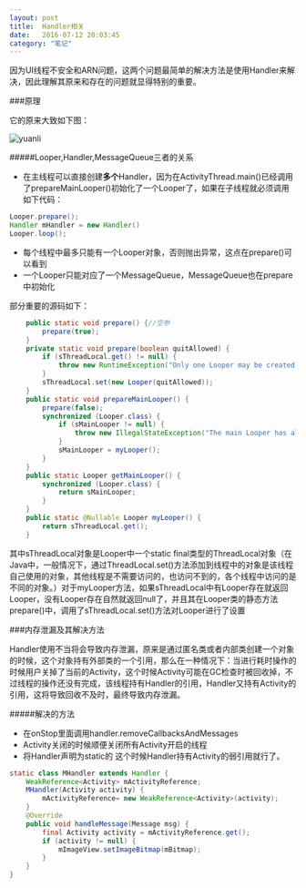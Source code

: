```yaml
---
layout: post
title:  Handler相关
date:   2016-07-12 20:03:45
category: "笔记"
---
```


因为UI线程不安全和ARN问题，这两个问题最简单的解决方法是使用Handler来解决，因此理解其原来和存在的问题就显得特别的重要。

###原理

它的原来大致如下图：

![yuanli](https://raw.githubusercontent.com/zhouchaoyuan/zhouchaoyuan.github.io/master/images/Handler%E6%80%BB%E7%BB%93.jpg)

#####Looper,Handler,MessageQueue三者的关系

- 在主线程可以直接创建**多个**Handler，因为在ActivityThread.main()已经调用了prepareMainLooper()初始化了一个Looper了，如果在子线程就必须调用如下代码：

```java
Looper.prepare();
Handler mHandler = new Handler()
Looper.loop();
```

- 每个线程中最多只能有一个Looper对象，否则抛出异常，这点在prepare()可以看到
- 一个Looper只能对应了一个MessageQueue，MessageQueue也在prepare中初始化

部分重要的源码如下：

```java
	public static void prepare() {//空参
        prepare(true);
    }
    private static void prepare(boolean quitAllowed) {
        if (sThreadLocal.get() != null) {
            throw new RuntimeException("Only one Looper may be created per thread");
        }
        sThreadLocal.set(new Looper(quitAllowed));
    }
    public static void prepareMainLooper() {
        prepare(false);
        synchronized (Looper.class) {
            if (sMainLooper != null) {
                throw new IllegalStateException("The main Looper has already been prepared.");
            }
            sMainLooper = myLooper();
        }
    }
    public static Looper getMainLooper() {
        synchronized (Looper.class) {
            return sMainLooper;
        }
    }
    public static @Nullable Looper myLooper() {
        return sThreadLocal.get();
    }
```

其中sThreadLocal对象是Looper中一个static final类型的ThreadLocal<Looper>对象（在Java中，一般情况下，通过ThreadLocal.set()方法添加到线程中的对象是该线程自己使用的对象，其他线程是不需要访问的，也访问不到的，各个线程中访问的是不同的对象。）对于myLooper方法，如果sThreadLocal中有Looper存在就返回Looper，没有Looper存在自然就返回null了，并且其在Looper类的静态方法prepare()中，调用了sThreadLocal.set()方法对Looper进行了设置

###内存泄漏及其解决方法

Handler使用不当将会导致内存泄漏，原来是通过匿名类或者内部类创建一个对象的时候，这个对象持有外部类的一个引用，那么在一种情况下：当进行耗时操作的时候用户关掉了当前的Activity，这个时候Activity可能在GC检查时被回收掉，不过线程的操作还没有完成，该线程持有Handler的引用，Handler又持有Activity的引用，这将导致回收不及时，最终导致内存泄漏。

#####解决的方法

- 在onStop里面调用handler.removeCallbacksAndMessages
- Activity关闭的时候顺便关闭所有Activity开启的线程
- 将Handler声明为static的
	这个时候Handler持有Activity的弱引用就行了。
	
```java
static class MHandler extends Handler {
    WeakReference<Activity> mActivityReference;
    MHandler(Activity activity) {
        mActivityReference= new WeakReference<Activity>(activity);
    }
    @Override
    public void handleMessage(Message msg) {
        final Activity activity = mActivityReference.get();
        if (activity != null) {
            mImageView.setImageBitmap(mBitmap);
        }
    }
}
```